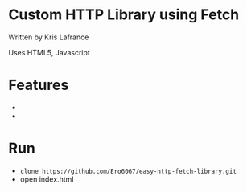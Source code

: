 # Custom HTTP Library using Fetch
Written by Kris Lafrance

Uses HTML5, Javascript

# Features

* 
* 

# Run

* `clone https://github.com/Ero6067/easy-http-fetch-library.git`
* open index.html
